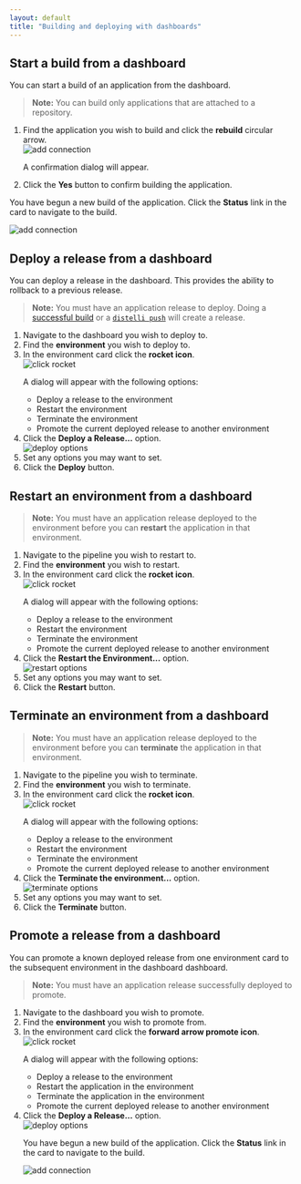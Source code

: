 ```yaml
---
layout: default
title: "Building and deploying with dashboards"
---
```


## Start a build from a dashboard

You can start a build of an application from the dashboard.

> **Note:** You can build only applications that are attached to a repository.

<ol>
<li>Find the application you wish to build and click the <b>rebuild</b> circular arrow.</li>

<img src="images/pipeline-rebuild-app.png" alt="add connection">

<p>A confirmation dialog will appear.</p>

<li>Click the <b>Yes</b> button to confirm building the application.</li>
</ol>

You have begun a new build of the application. Click the <b>Status</b> link in the card to navigate to the build.

<img src="images/pipeline-rebuild-app2.png" alt="add connection">


## Deploy a release from a dashboard

You can deploy a release in the dashboard. This provides the ability to rollback to a previous release.

> **Note:** You must have an application release to deploy. Doing a [successful build](./build.html) or a [`distelli push`](./cli-command.html) will create a release.

<ol>
<li>Navigate to the dashboard you wish to deploy to.</li>
<li>Find the <b>environment</b> you wish to deploy to.</li>
<li>In the environment card click the <b>rocket icon</b>.</li>

<img src="images/pipeline-deploy-release1.png" alt="click rocket">

<p>A dialog will appear with the following options:</p>

<ul>
<li>Deploy a release to the environment</li>
<li>Restart the environment</li>
<li>Terminate the environment</li>
<li>Promote the current deployed release to another environment</li>
</ul>

<li>Click the <b>Deploy a Release...</b> option.</li>

<img src="images/pipeline-dialog-deploy2.png" alt="deploy options">

<li>Set any options you may want to set.</li>
<li>Click the <b>Deploy</b> button.</li>
</ol>

## Restart an environment from a dashboard

> **Note:** You must have an application release deployed to the environment before you can <b>restart</b> the application in that environment.

<ol>
<li>Navigate to the pipeline you wish to restart to.</li>
<li>Find the <b>environment</b> you wish to restart.</li>
<li>In the environment card click the <b>rocket icon</b>.</li>

<img src="images/pipeline-deploy-release1.png" alt="click rocket">

<p>A dialog will appear with the following options:</p>

<ul>
<li>Deploy a release to the environment</li>
<li>Restart the environment</li>
<li>Terminate the environment</li>
<li>Promote the current deployed release to another environment</li>
</ul>

<li>Click the <b>Restart the Environment...</b> option.</li>

<img src="images/pipeline-dialog-restart1.png" alt="restart options">

<li>Set any options you may want to set.</li>
<li>Click the <b>Restart</b> button.</li>
</ol>

## Terminate an environment from a dashboard

> **Note:** You must have an application release deployed to the environment before you can <b>terminate</b> the application in that environment.

<ol>
<li>Navigate to the pipeline you wish to terminate.</li>
<li>Find the <b>environment</b> you wish to terminate.</li>
<li>In the environment card click the <b>rocket icon</b>.</li>

<img src="images/pipeline-deploy-release1.png" alt="click rocket">

<p>A dialog will appear with the following options:</p>

<ul>
<li>Deploy a release to the environment</li>
<li>Restart the environment</li>
<li>Terminate the environment</li>
<li>Promote the current deployed release to another environment</li>
</ul>

<li>Click the <b>Terminate the environment...</b> option.</li>

<img src="images/pipeline-dialog-terminate1.png" alt="terminate options">

<li>Set any options you may want to set.</li>
<li>Click the <b>Terminate</b> button.</li>
</ol>

## Promote a release from a dashboard

You can promote a known deployed release from one environment card to the subsequent environment in the dashboard dashboard.

> **Note:** You must have an application release successfully deployed to promote.

<ol>
<li>Navigate to the dashboard you wish to promote.</li>
<li>Find the <b>environment</b> you wish to promote from.</li>
<li>In the environment card click the <b>forward arrow promote icon</b>.</li>

<img src="images/pipeline-promote-release1.png" alt="click rocket">

<p>A dialog will appear with the following options:</p>

<ul>
<li>Deploy a release to the environment</li>
<li>Restart the application in the environment</li>
<li>Terminate the application in the environment</li>
<li>Promote the current deployed release to another environment</li>
</ul>

<li>Click the <b>Deploy a Release...</b> option.</li>
</ul>

<img src="images/pipeline-dialog-deploy2.png" alt="deploy options">

You have begun a new build of the application. Click the <b>Status</b> link in the card to navigate to the build.

<img src="images/pipeline-rebuild-app2.png" alt="add connection">


